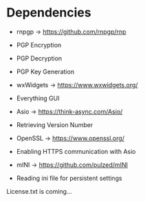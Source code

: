 # Dependencies
 - rnpgp -> https://github.com/rnpgp/rnp 
  - PGP Encryption
  - PGP Decryption
  - PGP Key Generation
  
 - wxWidgets -> https://www.wxwidgets.org/
  - Everything GUI
  
 - Asio -> https://think-async.com/Asio/
  - Retrieving Version Number
  
 - OpenSSL -> https://www.openssl.org/
  - Enabling HTTPS communication with Asio
  
 - mINI -> https://github.com/pulzed/mINI
  - Reading ini file for persistent settings
 
 License.txt is coming...
